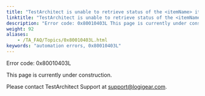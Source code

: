 ```yaml
--- 
title: "TestArchitect is unable to retrieve status of the <itemName> item in the <controlName> control, which resides in the <windowName> window."
linktitle: "TestArchitect is unable to retrieve status of the <itemName> item in the <controlName> control, which resides in the <windowName> window."
description: "Error code: 0x80010403L This page is currently under construction. Please contact TestArchitect Support at support@logigear.com ."
weight: 92
aliases: 
    - /TA_FAQ/Topics/0x80010403L.html
keywords: "automation errors, 0x80010403L"
---
```


Error code: 0x80010403L

This page is currently under construction.

Please contact TestArchitect Support at [support@logigear.com](mailto:support@logigear.com).




